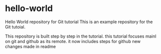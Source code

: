  # hello-world
Hello World repository for Git tutorial
This is an example repository for the Git tutoial.

This repository is built step by step in the tutorial. 
this tutorial focuses mainl on git and github as its remote.
it now includes steps for github
new changes made in readme